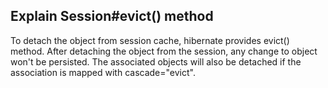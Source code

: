 ## Explain Session#evict() method
To detach the object from session cache, hibernate provides evict() method. After detaching the object from the session, any change to object won't be persisted. The associated objects will also be detached if the association is mapped with cascade="evict".
